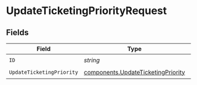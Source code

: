 # UpdateTicketingPriorityRequest


## Fields

| Field                                                                                    | Type                                                                                     | Required                                                                                 | Description                                                                              |
| ---------------------------------------------------------------------------------------- | ---------------------------------------------------------------------------------------- | ---------------------------------------------------------------------------------------- | ---------------------------------------------------------------------------------------- |
| `ID`                                                                                     | *string*                                                                                 | :heavy_check_mark:                                                                       | N/A                                                                                      |
| `UpdateTicketingPriority`                                                                | [components.UpdateTicketingPriority](../../models/components/updateticketingpriority.md) | :heavy_check_mark:                                                                       | N/A                                                                                      |